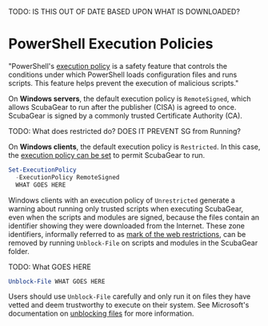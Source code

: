 TODO: IS THIS OUT OF DATE BASED UPON WHAT IS DOWNLOADED?

# PowerShell Execution Policies

"PowerShell's [execution policy](https://learn.microsoft.com/en-us/powershell/module/microsoft.powershell.core/about/about_execution_policies?view=powershell-7.4) is a safety feature that controls the conditions under which PowerShell loads configuration files and runs scripts. This feature helps prevent the execution of malicious scripts."

On **Windows servers**, the default execution policy is `RemoteSigned`, which allows ScubaGear to run after the publisher (CISA) is agreed to once. ScubaGear is signed by a commonly trusted Certificate Authority (CA). 

TODO:  What does restricted do?  DOES IT PREVENT SG from Running?

On **Windows clients**, the default execution policy is `Restricted`. In this case, the [execution policy can be set](https://learn.microsoft.com/en-us/powershell/module/microsoft.powershell.security/set-executionpolicy?view=powershell-5.1) to permit ScubaGear to run.

```powershell
Set-ExecutionPolicy 
  -ExecutionPolicy RemoteSigned 
  WHAT GOES HERE
```

Windows clients with an execution policy of `Unrestricted` generate a warning about running only trusted scripts when executing ScubaGear, even when the scripts and modules are signed, because the files contain an identifier showing they were downloaded from the Internet. These zone identifiers, informally referred to as [mark of the web restrictions](https://learn.microsoft.com/en-us/powershell/module/microsoft.powershell.core/about/about_execution_policies?view=powershell-7.4#manage-signed-and-unsigned-scripts), can be removed by running `Unblock-File` on scripts and modules in the ScubaGear folder. 

TODO:  What GOES HERE

```powershell
Unblock-File WHAT GOES HERE
```

Users should use `Unblock-File` carefully and only run it on files they have vetted and deem trustworthy to execute on their system. See Microsoft's documentation on [unblocking files](https://learn.microsoft.com/en-us/powershell/module/microsoft.powershell.utility/unblock-file?view=powershell-5.1) for more information.